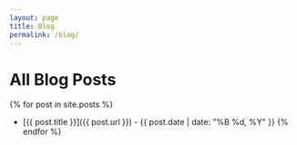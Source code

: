 ```yaml
---
layout: page
title: Blog
permalink: /blog/
---
```


# All Blog Posts

{% for post in site.posts %}
- [{{ post.title }}]({{ post.url }}) - {{ post.date | date: "%B %d, %Y" }}
{% endfor %}